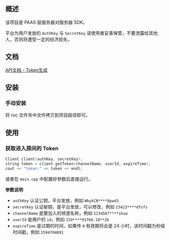 ## 概述

该项目是 PAAS 层服务器对服务器 SDK。

平台为用户发放的 `AuthKey` 与 `SecretKey` 请使用者妥善保管，不要泄露给其他人，否则将遭受一定的经济损失。

## 文档 

[API文档 - Token生成](http://apidoc.vclass.wangsu.com/#/token)

## 安装

### 手动安装

将 roc 文件夹中文件拷贝到项目路径即可。

## 使用

### 获取进入房间的 Token

```c++
Client client(authKey, secretKey);
string token = client.getToken(channelName, userId, expireTime);
cout << "token:" << token << endl;
```
或者在 `main.cpp` 中配置好参数后直接运行。

**参数说明**

* `authKey`  认证公钥，平台发放，例如 `WbykCN****8pwd3`
* `secretKey` 认证秘钥，是平台发放，可以修改，例如 `23423****dfsfs`
* `channelName` 是要加入的频道名称，例如 `1234567****shao`
* `userId` 是用户的 `id`，例如 `159****91766-10**26`
* `expireTime` 是过期的时间，如果传 `0` 有效期将会是 24 小时，该时间戳为秒级时间戳，例如 `1594704891`

